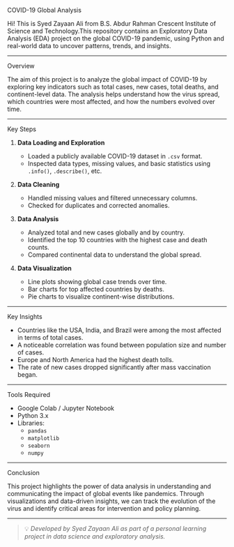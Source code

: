  COVID-19 Global Analysis

Hi! This is Syed Zayaan Ali from B.S. Abdur Rahman Crescent Institute of Science and Technology.This repository contains an Exploratory Data Analysis (EDA) project on the global COVID-19 pandemic, using Python and real-world data to uncover patterns, trends, and insights.

---

 Overview

The aim of this project is to analyze the global impact of COVID-19 by exploring key indicators such as total cases, new cases, total deaths, and continent-level data. The analysis helps understand how the virus spread, which countries were most affected, and how the numbers evolved over time.

---

 Key Steps

1. **Data Loading and Exploration**
   - Loaded a publicly available COVID-19 dataset in `.csv` format.
   - Inspected data types, missing values, and basic statistics using `.info()`, `.describe()`, etc.

2. **Data Cleaning**
   - Handled missing values and filtered unnecessary columns.
   - Checked for duplicates and corrected anomalies.

3. **Data Analysis**
   - Analyzed total and new cases globally and by country.
   - Identified the top 10 countries with the highest case and death counts.
   - Compared continental data to understand the global spread.

4. **Data Visualization**
   - Line plots showing global case trends over time.
   - Bar charts for top affected countries by deaths.
   - Pie charts to visualize continent-wise distributions.

---

Key Insights

- Countries like the USA, India, and Brazil were among the most affected in terms of total cases.
- A noticeable correlation was found between population size and number of cases.
- Europe and North America had the highest death tolls.
- The rate of new cases dropped significantly after mass vaccination began.

---

 Tools Required

- Google Colab / Jupyter Notebook
- Python 3.x
- Libraries:
  - `pandas`
  - `matplotlib`
  - `seaborn`
  - `numpy`

---

 Conclusion

This project highlights the power of data analysis in understanding and communicating the impact of global events like pandemics. Through visualizations and data-driven insights, we can track the evolution of the virus and identify critical areas for intervention and policy planning.

---

> 💡 *Developed by Syed Zayaan Ali as part of a personal learning project in data science and exploratory analysis.*
